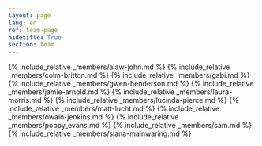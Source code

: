 ```yaml
---
layout: page
lang: en
ref: team-page
hidetitle: True
section: team
---
```


{% include_relative _members/alaw-john.md %}
{% include_relative _members/colm-britton.md %}
{% include_relative _members/gabi.md %}
{% include_relative _members/gwen-henderson.md %}
{% include_relative _members/jamie-arnold.md %}
{% include_relative _members/laura-morris.md %}
{% include_relative _members/lucinda-pierce.md %}
{% include_relative _members/matt-lucht.md %}
{% include_relative _members/owain-jenkins.md %}
{% include_relative _members/poppy_evans.md %}
{% include_relative _members/sam.md %}
{% include_relative _members/siana-mainwaring.md %}
